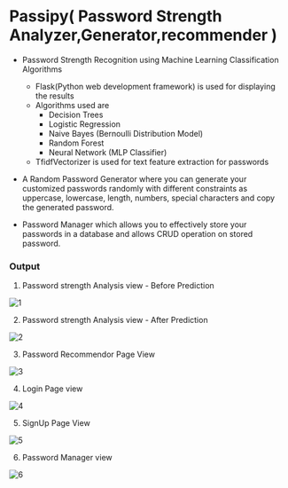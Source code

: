 # Passipy( Password Strength Analyzer,Generator,recommender )

- Password Strength Recognition using Machine Learning Classification Algorithms  

  - Flask(Python web development framework) is used for displaying the results
  - Algorithms used are 
    - Decision Trees
    - Logistic Regression
    - Naive Bayes (Bernoulli Distribution Model)
    - Random Forest
    - Neural Network (MLP Classifier)
  - TfidfVectorizer is used for text feature extraction for passwords

- A Random Password Generator where you can generate your customized passwords randomly with different
constraints as uppercase, lowercase, length, numbers, special characters and copy the generated password.

- Password Manager which allows you to effectively store your passwords in a database and allows
CRUD operation on stored password.


### Output

1. Password strength Analysis view - Before Prediction
   
![1](https://github.com/GarvitSinghal47/Passipy/assets/82756460/22ae393f-d1e7-42f1-bee6-c2b6fad68f57)

2. Password strength Analysis view - After Prediction
   
![2](https://github.com/GarvitSinghal47/Passipy/assets/82756460/0467d14b-cf63-4a33-a9fa-193523229ae2)

3. Password Recommendor Page View

![3](https://github.com/GarvitSinghal47/Passipy/assets/82756460/77070194-bc82-4dec-9819-3e3a5cbdccad)

4. Login Page view
   
![4](https://github.com/GarvitSinghal47/Passipy/assets/82756460/de7f3f0d-7679-41d9-83a2-7143d6db887b)

5. SignUp Page View
   
![5](https://github.com/GarvitSinghal47/Passipy/assets/82756460/37f890e2-7835-4f0b-bcd3-0ab9c2cfccb8)

6. Password Manager view
   
![6](https://github.com/GarvitSinghal47/Passipy/assets/82756460/cd9b561e-93a9-42c7-afab-ae99cd2fa8b5)







